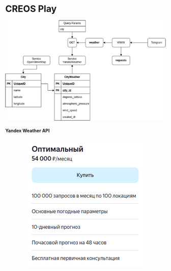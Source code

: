 # CREOS Play

<div align="center">
    <img src="./data/diagram.drawio.png" />
</div>

#### Yandex Weather API
<div align="center">
    <img src="./data/yandex-weather-api.png" />
</div>

